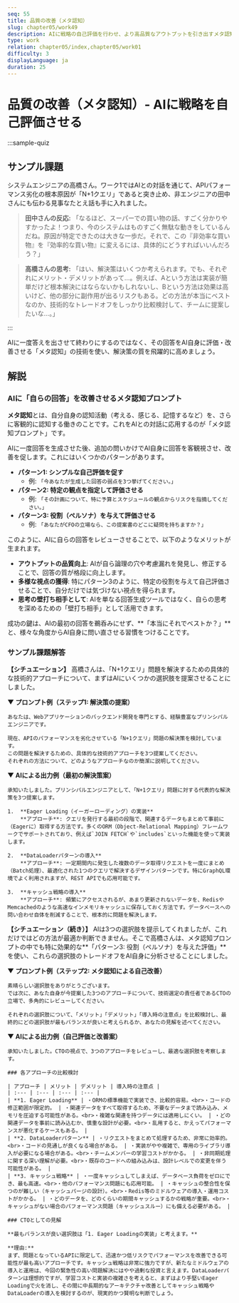 ```yaml
---
seq: 55
title: 品質の改善（メタ認知）
slug: chapter05/work49
description: AIに戦略の自己評価を行わせ、より高品質なアウトプットを引き出すメタ認知テクニックを学ぶ
type: work
relation: chapter05/index,chapter05/work01
difficulty: 3
displayLanguage: ja
duration: 25
---
```


# 品質の改善（メタ認知）- AIに戦略を自己評価させる

:::sample-quiz
## サンプル課題

システムエンジニアの高橋さん。ワーク1ではAIとの対話を通じて、APIパフォーマンス劣化の根本原因が「N+1クエリ」であると突き止め、非エンジニアの田中さんにも伝わる見事なたとえ話も手に入れました。

> **田中さんの反応:**
> 「なるほど、スーパーでの買い物の話、すごく分かりやすかったよ！つまり、今のシステムはものすごく無駄な動きをしているんだね。原因が特定できたのは大きな一歩だ。それで、この『非効率な買い物』を『効率的な買い物』に変えるには、具体的にどうすればいいんだろう？」

> **高橋さんの思考:**
> 「はい、解決策はいくつか考えられます。でも、それぞれにメリット・デメリットがあって…。例えば、Aという方法は実装が簡単だけど根本解決にはならないかもしれないし、Bという方法は効果は高いけど、他の部分に副作用が出るリスクもある。どの方法が本当にベストなのか、技術的なトレードオフをしっかり比較検討して、チームに提案したいな…。」

:::

AIに一度答えを出させて終わりにするのではなく、その回答をAI自身に評価・改善させる「メタ認知」の技術を使い、解決策の質を飛躍的に高めましょう。

## 解説

### AIに「自らの回答」を改善させるメタ認知プロンプト

**メタ認知**とは、自分自身の認知活動（考える、感じる、記憶するなど）を、さらに客観的に認知する働きのことです。これをAIとの対話に応用するのが「メタ認知プロンプト」です。

AIに一度回答を生成させた後、追加の問いかけでAI自身に回答を客観視させ、改善を促します。これにはいくつかのパターンがあります。

- **パターン1: シンプルな自己評価を促す**
  - 例: `「今あなたが生成した回答の弱点を3つ挙げてください。」`
- **パターン2: 特定の観点を指定して評価させる**
  - 例: `「その計画について、特に予算とスケジュールの観点からリスクを指摘してください。」`
- **パターン3: 役割（ペルソナ）を与えて評価させる**
  - 例: `「あなたがCFOの立場なら、この提案書のどこに疑問を持ちますか？」`

このように、AIに自らの回答をレビューさせることで、以下のようなメリットが生まれます。

- **アウトプットの品質向上**: AIが自ら論理の穴や考慮漏れを発見し、修正することで、回答の質が格段に向上します。
- **多様な視点の獲得**: 特にパターン3のように、特定の役割を与えて自己評価させることで、自分だけでは気づけない視点を得られます。
- **思考の壁打ち相手として**: AIを単なる回答生成ツールではなく、自らの思考を深めるための「壁打ち相手」として活用できます。

成功の鍵は、AIの最初の回答を鵜呑みにせず、**「本当にそれでベストか？」**と、様々な角度からAI自身に問い直させる習慣をつけることです。

### サンプル課題解答

**【シチュエーション】**
高橋さんは、「N+1クエリ」問題を解決するための具体的な技術的アプローチについて、まずはAIにいくつかの選択肢を提案させることにしました。

**▼ プロンプト例（ステップ1: 解決策の提案）**
```
あなたは、Webアプリケーションのバックエンド開発を専門とする、経験豊富なプリンシパルエンジニアです。

現在、APIのパフォーマンスを劣化させている「N+1クエリ」問題の解決策を検討しています。
この問題を解決するための、具体的な技術的アプローチを3つ提案してください。
それぞれの方法について、どのようなアプローチなのか簡潔に説明してください。
```

**▼ AIによる出力例（最初の解決策案）**
```
承知いたしました。プリンシパルエンジニアとして、「N+1クエリ」問題に対する代表的な解決策を3つ提案します。

1.  **Eager Loading（イーガーローディング）の実装**
    **アプローチ**: クエリを発行する最初の段階で、関連するデータもまとめて事前に（Eagerに）取得する方法です。多くのORM（Object-Relational Mapping）フレームワークでサポートされており、例えば`JOIN FETCH`や`includes`といった機能を使って実装します。

2.  **DataLoaderパターンの導入**
    **アプローチ**: 一定期間内に発生した複数のデータ取得リクエストを一度にまとめ（Batch処理）、最適化された1つのクエリで解決するデザインパターンです。特にGraphQL環境でよく利用されますが、REST APIでも応用可能です。

3.  **キャッシュ戦略の導入**
    **アプローチ**: 頻繁にアクセスされるが、あまり更新されないデータを、RedisやMemcachedのような高速なインメモリキャッシュに保存しておく方法です。データベースへの問い合わせ自体を削減することで、根本的に問題を解決します。
```

**【シチュエーション（続き）】**
AIは3つの選択肢を提示してくれましたが、これだけではどの方法が最適か判断できません。そこで高橋さんは、メタ認知プロンプトの中でも特に効果的な**「パターン3: 役割（ペルソナ）を与えた評価」**を使い、これらの選択肢のトレードオフをAI自身に分析させることにしました。

**▼ プロンプト例（ステップ2: メタ認知による自己改善）**

```
素晴らしい選択肢をありがとうございます。
では次に、あなた自身が今提案した3つのアプローチについて、技術選定の責任者であるCTOの立場で、多角的にレビューしてください。

それぞれの選択肢について、「メリット」「デメリット」「導入時の注意点」を比較検討し、最終的にどの選択肢が最もバランスが良いと考えられるか、あなたの見解を述べてください。
```

**▼ AIによる出力例（自己評価と改善案）**
```
承知いたしました。CTOの視点で、3つのアプローチをレビューし、最適な選択肢を考察します。

### 各アプローチの比較検討

| アプローチ | メリット | デメリット | 導入時の注意点 |
| :--- | :--- | :--- | :--- |
| **1. Eager Loading** | ・ORMの標準機能で実装でき、比較的容易。<br>・コードの修正範囲が限定的。 | ・関連データをすべて取得するため、不要なデータまで読み込み、メモリを圧迫する可能性がある。<br>・複雑な関連を持つデータには適用しにくい。 | ・どの関連データを事前に読み込むか、慎重な設計が必要。<br>・乱用すると、かえってパフォーマンスが悪化するケースもある。 |
| **2. DataLoaderパターン** | ・リクエストをまとめて処理するため、非常に効率的。<br>・コードの見通しが良くなる場合がある。 | ・実装がやや複雑で、専用のライブラリ導入が必要になる場合がある。<br>・チームメンバーの学習コストがかかる。 | ・非同期処理に関する深い理解が必要。<br>・既存のコードへの組み込みは、設計レベルでの変更を伴う可能性がある。 |
| **3. キャッシュ戦略** | ・一度キャッシュしてしまえば、データベース負荷をゼロにでき、最も高速。<br>・他のパフォーマンス問題にも応用可能。 | ・キャッシュの整合性を保つのが難しい（キャッシュパージの設計）。<br>・Redis等のミドルウェアの導入・運用コストがかかる。 | ・どのデータを、どのくらいの期間キャッシュするかの戦略が重要。<br>・キャッシュがない場合のパフォーマンス問題（キャッシュスルー）にも備える必要がある。 |

### CTOとしての見解

**最もバランスが良い選択肢は「1. Eager Loadingの実装」と考えます。**

**理由:**
まず、問題となっているAPIに限定して、迅速かつ低リスクでパフォーマンスを改善できる可能性が最も高いアプローチです。キャッシュ戦略は非常に強力ですが、新たなミドルウェアの導入と運用は、今回の緊急性の高い問題解決にはやや過剰な投資と言えます。DataLoaderパターンは理想的ですが、学習コストと実装の複雑さを考えると、まずはより手堅いEager Loadingで火を消し、その間に中長期的なアーキテクチャ改善としてキャッシュ戦略やDataLoaderの導入を検討するのが、現実的かつ賢明な判断でしょう。
```

